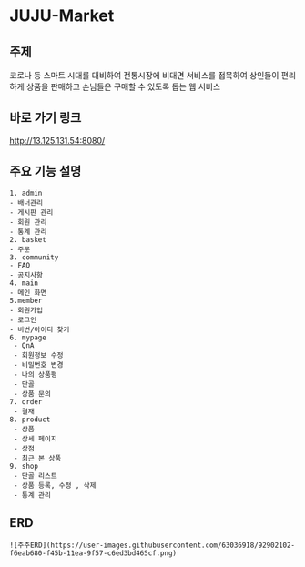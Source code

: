 # JUJU-Market
## 주제

  코로나 등 스마트 시대를 대비하여 전통시장에 비대면 서비스를 접목하여 상인들이 편리하게 상품을 판매하고 손님들은 구매할 수 있도록 돕는 웹 서비스 
  
## 바로 가기 링크 
http://13.125.131.54:8080/
  
## 주요 기능 설명

```
1. admin
- 배너관리 
- 게시판 관리
- 회원 관리
- 통계 관리 
2. basket
- 주문 
3. community
- FAQ 
- 공지사항 
4. main
- 메인 화면 
5.member
- 회원가입
- 로그인 
- 비번/아이디 찾기
6. mypage
 - QnA
 - 회원정보 수정
 - 비밀번호 변경
 - 나의 상품평
 - 단골  
 - 상품 문의 
7. order
 - 결재 
8. product
 - 상품
 - 상세 페이지
 - 상점
 - 최근 본 상품
9. shop
 - 단골 리스트
 - 상품 등록, 수정 , 삭제 
 - 통계 관리 
```
## ERD
```
![주주ERD](https://user-images.githubusercontent.com/63036918/92902102-f6eab680-f45b-11ea-9f57-c6ed3bd465cf.png)

```
